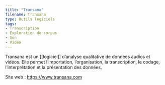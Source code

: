 ```yaml
---
title: "Transana"
filename: transana
type: Outils logiciels
tags:
- Transcription
- Exploration de corpus
- Son
- Vidéo
---
```


Transana est un [[logiciel]] d’analyse qualitative de données audios et vidéos. Elle permet l’importation, l’organisation, la transcription, le codage, l’interprétation et la présentation des données.

Site web : <https://www.transana.com>

